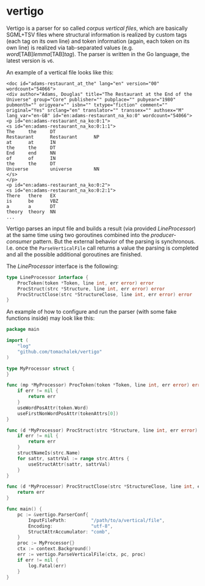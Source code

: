 # vertigo

Vertigo is a parser for so called *corpus vertical files*, which are basically SGML+TSV files where
structural information is realized by custom tags (each tag on its own line) and token information
(again, each token on its own line) is realized via tab-separated values (e.g. *word*[TAB]*lemma*[TAB]*tag*).
The parser is written in the Go language, the latest version is `v6`.

An example of a vertical file looks like this:

```
<doc id="adams-restaurant_at_the" lang="en" version="00" wordcount="54066">
<div author="Adams, Douglas" title="The Restaurant at the End of the Universe" group="Core" publisher="" pubplace="" pubyear="1980" pubmonth="" origyear="" isbn="" txtype="fiction" comment="" original="Yes" srclang="en" translator="" transsex="" authsex="M" lang_var="en-GB" id="en:adams-restaurant_na_ko:0" wordcount="54066">
<p id="en:adams-restaurant_na_ko:0:1">
<s id="en:adams-restaurant_na_ko:0:1:1">
The     the     DT
Restaurant      Restaurant      NP
at      at      IN
the     the     DT
End     end     NN
of      of      IN
the     the     DT
Universe        universe        NN
</s>
</p>
<p id="en:adams-restaurant_na_ko:0:2">
<s id="en:adams-restaurant_na_ko:0:2:1">
There   there   EX
is      be      VBZ
a       a       DT
theory  theory  NN
...
```

Vertigo parses an input file and builds a result (via provided *LineProcessor*) at the same time
using two goroutines combined into the *producer-consumer* pattern. But the external behavior
of the parsing is synchronous. I.e. once the `ParseVerticalFile` call returns a value the parsing
is completed and all the possible additional goroutines are finished.

The *LineProcessor* interface is the following:

```go
type LineProcessor interface {
	ProcToken(token *Token, line int, err error) error
	ProcStruct(strc *Structure, line int, err error) error
	ProcStructClose(strc *StructureClose, line int, err error) error
}
```

An example of how to configure and run the parser (with some fake functions inside)
may look like this:

```go
package main

import (
	"log"
	"github.com/tomachalek/vertigo"
)

type MyProcessor struct {
}

func (mp *MyProcessor) ProcToken(token *Token, line int, err error) error {
	if err != nil {
		return err
	}
	useWordPosAttr(token.Word)
	useFirstNonWordPosAttr(tokenAttrs[0])
}

func (d *MyProcessor) ProcStruct(strc *Structure, line int, err error) error {
	if err != nil {
		return err
	}
	structNameIs(strc.Name)
	for sattr, sattrVal := range strc.Attrs {
		useStructAttr(sattr, sattrVal)
	}
}

func (d *MyProcessor) ProcStructClose(strc *StructureClose, line int, err error) error {
	return err
}

func main() {
	pc := &vertigo.ParserConf{
		InputFilePath:         "/path/to/a/vertical/file",
		Encoding:              "utf-8",
		StructAttrAccumulator: "comb",
	}
	proc := MyProcessor{}
	ctx := context.Background()
	err := vertigo.ParseVerticalFile(ctx, pc, proc)
	if err != nil {
		log.Fatal(err)
	}
}
```
